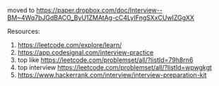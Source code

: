 moved to https://paper.dropbox.com/doc/Interview--BM~4Wq7bJGdBACO_ByU1ZMAtAg-cC4LyIFngSXxCUwIZGgXX

Resources:
1. https://leetcode.com/explore/learn/
2. https://app.codesignal.com/interview-practice
3. top like https://leetcode.com/problemset/all/?listId=79h8rn6 
4. top interview https://leetcode.com/problemset/all/?listId=wpwgkgt 
5. https://www.hackerrank.com/interview/interview-preparation-kit
